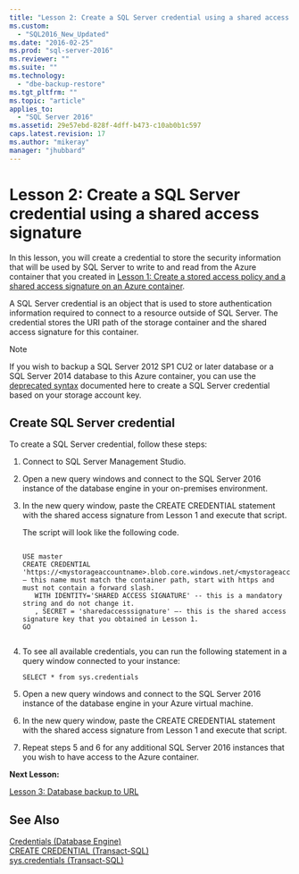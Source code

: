 ```yaml
---
title: "Lesson 2: Create a SQL Server credential using a shared access signature | Microsoft Docs"
ms.custom: 
  - "SQL2016_New_Updated"
ms.date: "2016-02-25"
ms.prod: "sql-server-2016"
ms.reviewer: ""
ms.suite: ""
ms.technology: 
  - "dbe-backup-restore"
ms.tgt_pltfrm: ""
ms.topic: "article"
applies_to: 
  - "SQL Server 2016"
ms.assetid: 29e57ebd-828f-4dff-b473-c10ab0b1c597
caps.latest.revision: 17
ms.author: "mikeray"
manager: "jhubbard"
---
```

# Lesson 2: Create a SQL Server credential using a shared access signature
In this lesson, you will create a credential to store the security information that will be used by SQL Server to write to and read from the Azure container that you created in [Lesson 1: Create a stored access policy and a shared access signature  on an Azure container](../../relational-databases/tutorials/41674d9d-8132-4bff-be4d-85a861419f3d.md).  
  
A SQL Server credential is an object that is used to store authentication information required to connect to a resource outside of SQL Server. The credential stores the URI path of the storage container and the shared access signature for this container.  
  
> [!NOTE]  
> If you wish to backup a SQL Server 2012 SP1 CU2 or later database or a SQL Server 2014 database to this Azure container, you can use the [deprecated syntax](https://technet.microsoft.com/en-US/library/dn435916(v=sql.120).aspx) documented here to create a SQL Server credential based on your storage account key.  
  
## Create SQL Server credential  
To create a SQL Server credential, follow these steps:  
  
1.  Connect to SQL Server Management Studio.  
  
2.  Open a new query windows and connect to the SQL Server 2016 instance of the database engine in your on-premises environment.  
  
3.  In the new query window, paste the CREATE CREDENTIAL statement with the shared access signature from Lesson 1 and execute that script.  
  
    The script will look like the following code.  
  
    ```Transact-SQL  
  
    USE master  
    CREATE CREDENTIAL 'https://<mystorageaccountname>.blob.core.windows.net/<mystorageaccountcontainername>' – this name must match the container path, start with https and must not contain a forward slash.  
       WITH IDENTITY='SHARED ACCESS SIGNATURE' -- this is a mandatory string and do not change it.   
       , SECRET = 'sharedaccesssignature' –- this is the shared access signature key that you obtained in Lesson 1.   
    GO  
  
    ```  
  
4.  To see all available credentials, you can run the following statement in a query window connected to your instance:  
  
    ```Transact-SQL  
    SELECT * from sys.credentials  
    ```  
  
5.  Open a new query windows and connect to the SQL Server 2016 instance of the database engine in your Azure virtual machine.  
  
6.  In the new query window, paste the CREATE CREDENTIAL statement with the shared access signature from Lesson 1 and execute that script.  
  
7.  Repeat steps 5 and 6 for any additional SQL Server 2016 instances that you wish to have access to the Azure container.  
  
**Next Lesson:**  
  
[Lesson 3: Database backup to URL](../../relational-databases/tutorials/lesson-3-database-backup-to-url.md)  
  
## See Also  
[Credentials &#40;Database Engine&#41;](../../relational-databases/security/authentication-access/credentials-database-engine.md)  
[CREATE CREDENTIAL &#40;Transact-SQL&#41;](../../t-sql/statements/create-credential-transact-sql.md)  
[sys.credentials &#40;Transact-SQL&#41;](../../relational-databases/reference/system-catalog-views/sys.credentials-transact-sql.md)  
  
